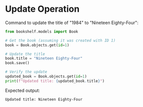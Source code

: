 # Update Operation

Command to update the title of "1984" to "Nineteen Eighty-Four":

```python
from bookshelf.models import Book

# Get the book (assuming it was created with ID 1)
book = Book.objects.get(id=1)

# Update the title
book.title = "Nineteen Eighty-Four"
book.save()

# Verify the update
updated_book = Book.objects.get(id=1)
print(f"Updated title: {updated_book.title}")
```

Expected output:
```
Updated title: Nineteen Eighty-Four
